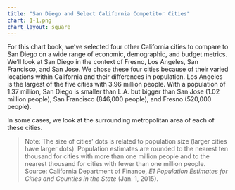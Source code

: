 ```yaml
---
title: "San Diego and Select California Competitor Cities"
chart: 1-1.png
chart_layout: square
---
```

For this chart book, we’ve selected four other California cities to compare to San Diego on a wide range of economic, demographic, and budget metrics. We’ll look at San Diego in the context of Fresno, Los Angeles, San Francisco, and San Jose. We chose these four cities because of their varied locations within California and their differences in population. Los Angeles is the largest of the five cities with 3.96 million people. With a population of 1.37 million, San Diego is smaller than L.A. but bigger than San Jose (1.02 million people), San Francisco (846,000 people), and Fresno (520,000 people).

In some cases, we look at the surrounding metropolitan area of each of these cities.

> Note: The size of cities’ dots is related to population size (larger cities have larger dots). Population estimates are rounded to the nearest ten thousand for cities with more than one million people and to the nearest thousand for cities with fewer than one million people.
> Source: California Department of Finance, *E1 Population Estimates for Cities and Counties in the State* (Jan. 1, 2015).

